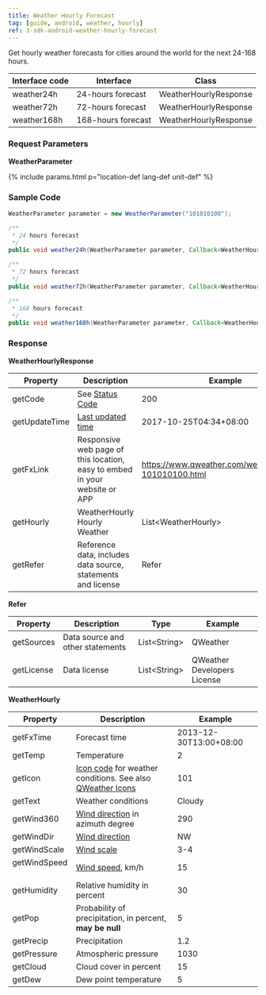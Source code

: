 ```yaml
---
title: Weather Hourly Forecast
tag: [guide, android, weather, hourly]
ref: 3-sdk-android-weather-hourly-forecast
---
```


Get hourly weather forecasts for cities around the world for the next 24-168 hours.

| Interface code| Interface  | Class |
| ------------------- | -------------- | ----------------- |
| weather24h| 24-hours forecast  | WeatherHourlyResponse |
| weather72h| 72-hours forecast  | WeatherHourlyResponse |
| weather168h| 168-hours forecast  | WeatherHourlyResponse |

### Request Parameters

**WeatherParameter**

{% include params.html p="location-def lang-def unit-def" %}

### Sample Code

```java
WeatherParameter parameter = new WeatherParameter("101010100");

/**
 * 24 hours forecast
 */
public void weather24h(WeatherParameter parameter, Callback<WeatherHourlyResponse> callback);

/**
 * 72 hours forecast
 */
public void weather72h(WeatherParameter parameter, Callback<WeatherHourlyResponse> callback);

/**
 * 168 hours forecast
 */
public void weather168h(WeatherParameter parameter, Callback<WeatherHourlyResponse> callback);

```

### Response

**WeatherHourlyResponse**

| Property | Description | Example |
| --------- | -------------------------- | ---------------------- |
| getCode | See [Status Code](/en/docs/resource/status-code/) | 200 |
| getUpdateTime | [Last updated time](/en/docs/resource/glossary/#update-time) | 2017-10-25T04:34+08:00 |
| getFxLink | Responsive web page of this location, easy to embed in your website or APP | https://www.qweather.com/weather/beijing-101010100.html |
| getHourly | WeatherHourly  Hourly Weather | List&lt;WeatherHourly&gt; |
| getRefer | Reference data, includes data source, statements and license | Refer |

**Refer**

| Property | Description | Type | Example |
| -------- | ----------- | ---- | ------- |
| getSources | Data source and other statements | List&lt;String&gt; | QWeather |
| getLicense | Data license |  List&lt;String&gt;  | QWeather Developers License |

**WeatherHourly**

| Property | Description | Example |
| ------------ | ---------------------------------------- | ---------------- |
| getFxTime | Forecast time | 2013-12-30T13:00+08:00 |
| getTemp | Temperature | 2 |
| getIcon | [Icon code](/en/docs/resource/icons/) for weather conditions. See also [QWeather Icons](https://icons.qweather.com/en/) | 101 |
| getText |  Weather conditions | Cloudy |
| getWind360 | [Wind direction](/en/docs/resource/wind-info/#wind-direction) in azimuth degree | 290 |
| getWindDir | [Wind direction](/en/docs/resource/wind-info/#wind-direction) | NW |
| getWindScale | [Wind scale](/en/docs/resource/wind-info/#wind-scale) | 3-4 |
| getWindSpeed ​​| [Wind speed](/en/docs/resource/wind-info/#wind-speed), km/h | 15 |
| getHumidity | Relative humidity in percent | 30 |
| getPop | Probability of precipitation, in percent, **may be null** | 5 |
| getPrecip | Precipitation | 1.2 |
| getPressure | Atmospheric pressure | 1030 |
| getCloud | Cloud cover in percent | 15 |
| getDew | Dew point temperature | 5 |


